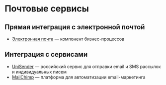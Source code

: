 # Почтовые сервисы

## Прямая интеграция с электронной почтой

* [Электронная почта](../processes/components/email-send.md) — компонент бизнес-процессов

## Интеграция с сервисами

* [UniSender](email/unisender.md) — российский сервис для отправки email и SMS рассылок и индивидуальных писем
* [MailChimp](https://docs.bpium.ru/protsessi/integratsii/messendzheri/mailchimp.html) — платформа для автоматизации email-маркетинга
